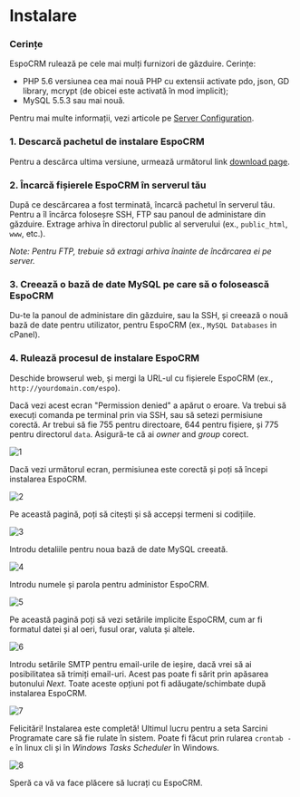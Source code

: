# Instalare

### Cerințe
EspoCRM rulează pe cele mai mulți furnizori de găzduire. Cerințe:

* PHP 5.6 versiunea cea mai nouă PHP cu extensii activate pdo, json, GD library, mcrypt (de obicei este activată în  mod implicit);
* MySQL 5.5.3 sau mai nouă.

Pentru mai multe informații, vezi articole pe [Server Configuration](server-configuration.md).

### 1. Descarcă pachetul de instalare EspoCRM
Pentru a descărca ultima versiune, urmează următorul link [download page](http://www.espocrm.com/download/).

### 2. Încarcă fișierele EspoCRM în serverul tău

După ce descărcarea a fost terminată, încarcă pachetul în serverul tău. 
Pentru a îl încărca foloseșre SSH, FTP sau panoul de administare din găzduire.
Extrage arhiva în directorul public al serverului (ex., `public_html`, `www`, etc.).

_Note: Pentru FTP, trebuie să extragi arhiva înainte de încărcarea ei pe server._

### 3. Creează o bază de date MySQL pe care să o folosească EspoCRM 

Du-te la panoul de administare din găzduire, sau la SSH, și creează o nouă bază de date pentru utilizator, pentru EspoCRM (ex., `MySQL Databases` in cPanel).

### 4. Rulează procesul de instalare EspoCRM

Deschide browserul web, și mergi la URL-ul cu fișierele EspoCRM (ex., `http://yourdomain.com/espo`).

Dacă vezi acest ecran "Permission denied" a apărut o eroare. 
Va trebui să execuți comanda pe terminal prin via SSH, sau să setezi permisiune corectă. 
Ar trebui să fie 755 pentru directoare, 644 pentru fișiere, și 775 pentru directorul `data`. 
Asigură-te că ai _owner_ and _group_ corect.

![1](https://raw.githubusercontent.com/espocrm/documentation/master/_static/images/administration/installation/1.png)

Dacă vezi următorul ecran, permisiunea este corectă și poți să începi instalarea EspoCRM.

![2](https://raw.githubusercontent.com/espocrm/documentation/master/_static/images/administration/installation/2.png)

Pe această pagină, poți să citești și să accepși termeni si codițiile.

![3](https://raw.githubusercontent.com/espocrm/documentation/master/_static/images/administration/installation/3.png)

Introdu detaliile pentru noua bază de date MySQL creeată.

![4](https://raw.githubusercontent.com/espocrm/documentation/master/_static/images/administration/installation/4.png)

Introdu numele și parola pentru administor EspoCRM.

![5](https://raw.githubusercontent.com/espocrm/documentation/master/_static/images/administration/installation/5.png)

Pe această pagină poți să vezi setările implicite EspoCRM, cum ar fi formatul datei și al oeri, fusul orar, valuta și altele.

![6](https://raw.githubusercontent.com/espocrm/documentation/master/_static/images/administration/installation/6.png)

Introdu setările SMTP pentru email-urile de ieșire, dacă vrei să ai posibilitatea să trimiți email-uri.
Acest pas poate fi sărit prin apăsarea butonului _Next_. 
Toate aceste opțiuni pot fi adăugate/schimbate după instalarea EspoCRM.

![7](https://raw.githubusercontent.com/espocrm/documentation/master/_static/images/administration/installation/7.png)

Felicitări! Instalarea este completă!
Ultimul lucru pentru a seta Sarcini Programate care să fie rulate în sistem. Poate fi făcut prin rularea `crontab -e` în linux cli și în _Windows Tasks Scheduler_ în Windows.

![8](https://raw.githubusercontent.com/espocrm/documentation/master/_static/images/administration/installation/8.png)

Speră ca vă va face plăcere să lucrați cu EspoCRM.







